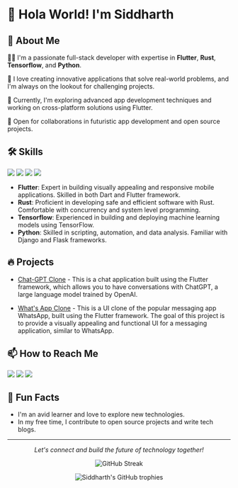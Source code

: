 # 👋 Hola World! I'm Siddharth

## 🚀 About Me

👨‍💻 I'm a passionate full-stack developer with expertise in **Flutter**, **Rust**, **Tensorflow**, and **Python**.

🌱 I love creating innovative applications that solve real-world problems, and I'm always on the lookout for challenging projects.

🔭 Currently, I'm exploring advanced app development techniques and working on cross-platform solutions using Flutter.

🤝 Open for collaborations in futuristic app development and open source projects.

## 🛠 Skills

<img src="https://img.shields.io/badge/Flutter-02569B?style=for-the-badge&logo=flutter&logoColor=white" /> <img src="https://img.shields.io/badge/Rust-000000?style=for-the-badge&logo=rust&logoColor=white" /> <img src="https://img.shields.io/badge/TensorFlow-FF6F00?style=for-the-badge&logo=tensorflow&logoColor=white" /> <img src="https://img.shields.io/badge/Python-3776AB?style=for-the-badge&logo=python&logoColor=white" />

- **Flutter**: Expert in building visually appealing and responsive mobile applications. Skilled in both Dart and Flutter framework.
- **Rust**: Proficient in developing safe and efficient software with Rust. Comfortable with concurrency and system level programming.
- **Tensorflow**: Experienced in building and deploying machine learning models using TensorFlow.
- **Python**: Skilled in scripting, automation, and data analysis. Familiar with Django and Flask frameworks.

## 🔥 Projects

- [Chat-GPT Clone](https://github.com/Siddharth-cmd/chat-gpt-clone) - This is a chat application built using the Flutter framework, which allows you to have conversations with ChatGPT, a large language model trained by OpenAI.

- [What's App Clone](https://github.com/Siddharth-cmd/whatsAppUIClone) - This is a UI clone of the popular messaging app WhatsApp, built using the Flutter framework. The goal of this project is to provide a visually appealing and functional UI for a messaging application, similar to WhatsApp.

## 📫 How to Reach Me 

[<img src="https://img.shields.io/badge/Email-D14836?style=for-the-badge&logo=gmail&logoColor=white" />](mailto:root.siddarth@gmail.com) 
[<img src="https://img.shields.io/badge/LinkedIn-0077B5?style=for-the-badge&logo=linkedin&logoColor=white" />](https://www.linkedin.com/in/siddharth-singh-root/) 
[<img src="https://img.shields.io/badge/Twitter-1DA1F2?style=for-the-badge&logo=twitter&logoColor=white" />](https://twitter.com/Sid256pi)

## 🌟 Fun Facts

- I'm an avid learner and love to explore new technologies.
- In my free time, I contribute to open source projects and write tech blogs.

---

<p align="center">
  <i>Let's connect and build the future of technology together!</i>
</p>



<div align="center">

![GitHub Streak](http://github-readme-streak-stats.herokuapp.com?user=Siddharth-cmd&theme=dark&background=000000)

</div>

<div align="center">

![Siddharth's GitHub trophies](https://github-profile-trophy.vercel.app/?username=Siddharth-cmd&theme=onedark)

</div>
